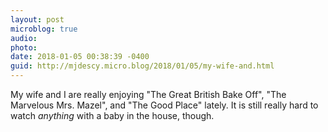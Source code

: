 ```yaml
---
layout: post
microblog: true
audio: 
photo: 
date: 2018-01-05 00:38:39 -0400
guid: http://mjdescy.micro.blog/2018/01/05/my-wife-and.html
---
```

My wife and I are really enjoying "The Great British Bake Off", "The Marvelous Mrs. Mazel", and "The Good Place" lately. It is still really hard to watch _anything_ with a baby in the house, though.
